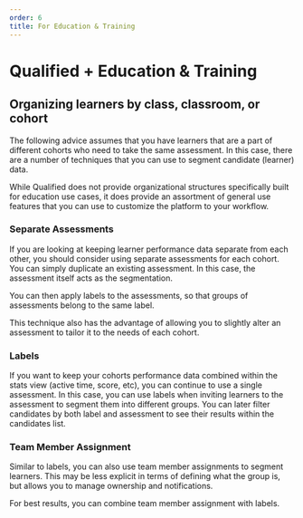 ```yaml
---
order: 6
title: For Education & Training
---
```

# Qualified + Education & Training

## Organizing learners by class, classroom, or cohort
The following advice assumes that you have learners that are a part of different cohorts who need to take the same assessment. In this case, there are a number of techniques that you can use to segment candidate (learner) data.

While Qualified does not provide organizational structures specifically built for education use cases, it does provide an assortment of general use features that you can use to customize the platform to your workflow.
 
### Separate Assessments
If you are looking at keeping learner performance data separate from each other, you should consider using separate assessments for each cohort. You can simply duplicate an existing assessment. In this case, the assessment itself acts as the segmentation. 

You can then apply labels to the assessments, so that groups of assessments belong to the same label. 

This technique also has the advantage of allowing you to slightly alter an assessment to tailor it to the needs of each cohort.

### Labels
If you want to keep your cohorts performance data combined within the stats view (active time, score, etc), you can continue to use a single assessment. In this case, you can use labels when inviting learners to the assessment to segment them into different groups. You can later filter candidates by both label and assessment to see their results within the candidates list.

### Team Member Assignment
Similar to labels, you can also use team member assignments to segment learners. This may be less explicit in terms of defining what the group is, but allows you to manage ownership and notifications. 

For best results, you can combine team member assignment with labels. 

